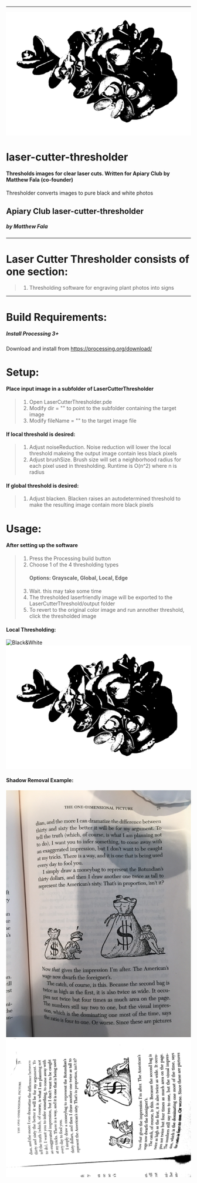 ____
![Black&White](https://github.com/matthewfala/laser-cutter-thresholder/blob/master/processed-images/LaserFriendly_Akoko_Edited.jpg
)
# laser-cutter-thresholder
#### Thresholds images for clear laser cuts. Written for Apiary Club by Matthew Fala (co-founder)
Thresholder converts images to pure black and white photos

## Apiary Club laser-cutter-thresholder
##### by Matthew Fala
_________

# Laser Cutter Thresholder consists of one section:
> 1) Thresholding software for engraving plant photos into signs

_________


# Build Requirements:
##### Install Processing 3+
Download and install from https://processing.org/download/

# Setup:
#### Place input image in a subfolder of LaserCutterThresholder
> 1) Open LaserCutterThresholder.pde
> 2) Modify dir = "" to point to the subfolder containing the target image
> 3) Modify fileName = "" to the target image file
#### If local threshold is desired:
> 1) Adjust noiseReduction. Noise reduction will lower the local threshold makeing the output image contain less black pixels
> 2) Adjust brushSize. Brush size will set a neighborhood radius for each pixel used in thresholding. Runtime is O(n^2) where n is radius
#### If global threshold is desired:
> 1) Adjust blacken. Blacken raises an autodetermined threshold to make the resulting image contain more black pixels

# Usage:
#### After setting up the software
> 1) Press the Processing build button
> 2) Choose 1 of the 4 thresholding types
>    #### Options: Grayscale, Global, Local, Edge
> 3) Wait. this may take some time
> 4) The thresholded laserfriendly image will be exported to the LaserCutterThreshold/output folder
> 5) To revert to the original color image and run annother threshold, click the thresholded image

#### Local Thresholding:
![Black&White](https://github.com/matthewfala/laser-cutter-thresholder/blob/master/raw-images/Akoko_Edited.png)
![Black&White](https://github.com/matthewfala/laser-cutter-thresholder/blob/master/processed-images/LaserFriendly_Akoko_Edited.jpg
)

#### Shadow Removal Example:
![Black&White](https://github.com/matthewfala/laser-cutter-thresholder/blob/master/LaserCutterThresholder/textures/book.JPG)
![Black&White](https://github.com/matthewfala/laser-cutter-thresholder/blob/master/LaserCutterThresholder/output/LaserFriendly_book.JPG)
